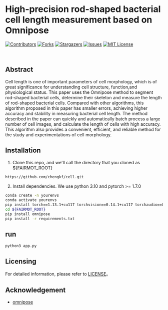 # High-precision rod-shaped bacterial cell length measurement based on Omnipose

<!-- PROJECT SHIELDS -->

[![Contributors][contributors-shield]][contributors-url]
[![Forks][forks-shield]][forks-url]
[![Stargazers][stars-shield]][stars-url]
[![Issues][issues-shield]][issues-url]
[![MIT License][license-shield]][license-url]

<!-- PROJECT LOGO -->
<br />

## Abstract
Cell length is one of  important parameters of cell morphology, which is of great significance for understanding cell structure, function,and physiological status. This paper uses the Omnipose method to segment rod-shaped bacterial cells, determine their skeleton and measure the length of rod-shaped bacterial cells. Compared with other algorithms, this algorithm proposed in this paper has smaller errors, achieving higher accuracy and stability in measuring bacterial cell length. The method described in the paper can quickly and automatically batch process a large number of cell images, and calculate the length of cells with high accuracy. This algorithm  also provides a convenient, efficient, and reliable method for the study and experimentations of cell morphology.

## Installation


1. Clone this repo, and we'll call the directory that you cloned as ${FAIRMOT_ROOT}
```sh
https://github.com/chengkf/cell.git
```
2. Install dependencies. We use python 3.10 and pytorch >= 1.7.0
```sh
conda create -n yourenvs
conda activate yourenvs
pip install torch==1.13.1+cu117 torchvision==0.14.1+cu117 torchaudio==0.13.1 --extra-index-url https://download.pytorch.org/whl/cu117
cd ${FAIRMOT_ROOT}
pip install omnipose
pip install -r requirements.txt
```

## run
```sh
python3 app.py
```

## Licensing

For detailed information, please refer to [LICENSE](https://github.com/chengkf/cell/blob/master/LICENSE)。

## Acknowledgement


- [omnipose](https://github.com/kevinjohncutler/omnipose)



<!-- links -->
[your-project-path]:chengkf/cell
[contributors-shield]: https://img.shields.io/github/contributors/chengkf/cell.svg?style=flat-square
[contributors-url]: https://github.com/chengkf/cell/graphs/contributors
[forks-shield]: https://img.shields.io/github/forks/chengkf/cell.svg?style=flat-square
[forks-url]: https://github.com/chengkf/cell/network/members
[stars-shield]: https://img.shields.io/github/stars/chengkf/cell.svg?style=flat-square
[stars-url]: https://github.com/chengkf/cell/stargazers
[issues-shield]: https://img.shields.io/github/issues/chengkf/cell.svg?style=flat-square
[issues-url]: https://img.shields.io/github/issues/chengkf/cell.svg
[license-shield]: https://img.shields.io/github/license/chengkf/cell.svg?style=flat-square
[license-url]: https://github.com/chengkf/cell/blob/master/LICENSE.txt


